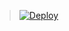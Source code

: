 > [![Deploy](https://www.herokucdn.com/deploy/button.png)](https://dashboard.heroku.com/new?template=https://github.com/dondevi/v2demo/tree/vless)
